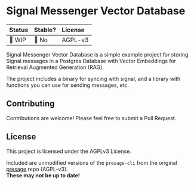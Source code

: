 # Signal Messenger Vector Database

|Status|Stable?|License|
|:---|:---|:---|
|🚧 WIP |🤔 No|AGPL-v3|

Signal Messenger Vector Database is a simple example project for storing Signal messages in a Postgres Database with Vector Embeddings for Retrieval Augmented Generation (RAG).

The project includes a binary for syncing with signal, and a library with functions you can use for sending messages, etc.

## Contributing

Contributions are welcome! Please feel free to submit a Pull Request.

## License

This project is licensed under the AGPLv3 License.

Included are unmodified versions of the `presage-cli` from the original [presage](https://github.com/whisperfish/presage) repo (AGPL-v3).
<br>
**These may not be up to date!**